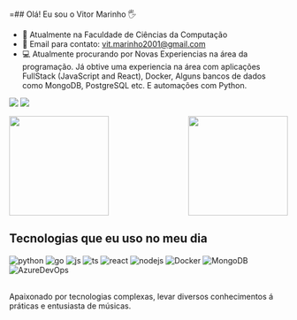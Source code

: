 =## Olá! Eu sou o Vitor Marinho 🖐️

- 📖 Atualmente na Faculdade de Ciências da Computação
- 📨 Email para contato: vit.marinho2001@gmail.com
- 💻 Atualmente procurando por Novas Experiencias na área da programação. Já obtive uma experiencia na área com aplicações FullStack (JavaScript and React), Docker, Alguns bancos de dados como MongoDB, PostgreSQL etc. E automações com Python.

<a href="https://www.linkedin.com/in/vitor-marinho-87809a178/" target="_blank"><img src="https://img.shields.io/badge/-LinkedIn-%230077B5?style=for-the-badge&logo=linkedin&logoColor=white" target="_blank"></a> 
<a href="mailto:vit.marinho2001@gmail.com"><img src="https://img.shields.io/badge/-Gmail-%23333?style=for-the-badge&logo=gmail&logoColor=white" target="_blank"></a>

<div style="display: flex; justify-content: space-between; align-items: center;">
  <img loading="lazy" height="180em" src="https://github-readme-stats.vercel.app/api?username=VitorMarinhoSilva&show_icons=true&theme=dracula&count_private=true" />
  <a href="https://github.com/VitorMarinhoSilva">
    <img loading="lazy" height="180em" src="https://github-readme-stats.vercel.app/api/top-langs/?username=VitorMarinhoSilva&layout=compact&langs_count=7&theme=dracula"/>
  </a>
</div>

## Tecnologias que eu uso no meu dia

<div style="display: inline_block">
  <img align="center" alt="python" src="https://img.shields.io/badge/Python-00008B?style=for-the-badge&logo=python&logoColor=yellow" />
  <img align="center" alt="go" src="https://img.shields.io/badge/Go-1572B6?style=for-the-badge&logo=go3&logoColor=white" />
  <img align="center" alt="js" src="https://img.shields.io/badge/JavaScript-F7DF1E?style=for-the-badge&logo=javascript&logoColor=black" />
  <img align="center" alt="ts" src="https://img.shields.io/badge/TypeScript-007ACC?style=for-the-badge&logo=typescript&logoColor=white" />
  <img align="center" alt="react" src="https://img.shields.io/badge/React-20232A?style=for-the-badge&logo=react&logoColor=61DAFB" />
  <img align="center" alt="nodejs" src="https://img.shields.io/badge/Node.js-43853D?style=for-the-badge&logo=node.js&logoColor=white" />
  <img align="center" alt="Docker" src="https://img.shields.io/badge/Docker-007ACC?style=for-the-badge&logo=docker&logoColor=white" />
  <img align="center" alt="MongoDB" src="https://img.shields.io/badge/MongoDB-228B22?style=for-the-badge&logo=mongodb&logoColor=green" />
  
  <img align="center" alt="AzureDevOps" src="https://img.shields.io/badge/AzureDevOps-007ACC?style=for-the-badge&logo=azuredevops&logoColor=white" />
</div><br/>

Apaixonado por tecnologias complexas, levar diversos conhecimentos á práticas e entusiasta de músicas.
